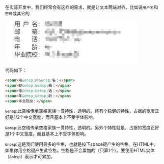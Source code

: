在实际开发中，我们经常会有这样的需求，就是让文本两端对齐。比如说`用户名`和`密码`或其它的

![](https://raw.githubusercontent.com/limchen233/picgo/master/img/image-20200621115414912.png)

代码如下：

```html
<span>用&ensp;户&ensp;名：</span>
<span>邮&emsp;&emsp;箱：</span>
<span>电&emsp;&emsp;话：</span>
<span>年&emsp;&emsp;龄：</span>
<span>毕业院校：</span>
```

`&ensp`:此空格传承空格家族一贯特性，透明的。还有个稳健的特性，占据的宽度正好是1/2个中文宽度，而且基本上不受字体影响。

`&emsp`:此空格传承空格家族一贯特性，透明的。另外个特性就是，占据的宽度正好是1个中文宽度，而且基本上不受字体影响。

`&nbsp`:这是我们使用最多的空格，也就是按下space键产生的空格。在HTML中，如果你用空格键产生此空格，空格是不会累加的（只算1个）。要使用HTML实体（`&nbsp`）表示才可累加。